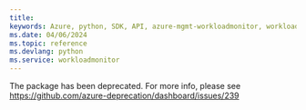 ```yaml
---
title: 
keywords: Azure, python, SDK, API, azure-mgmt-workloadmonitor, workloadmonitor
ms.date: 04/06/2024
ms.topic: reference
ms.devlang: python
ms.service: workloadmonitor
---
```

The package has been deprecated. For more info, please see https://github.com/azure-deprecation/dashboard/issues/239

